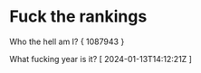 # Fuck the rankings

Who the hell am I?
{ 1087943 }

What fucking year is it?
[ 2024-01-13T14:12:21Z ]
